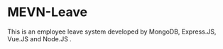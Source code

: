 # MEVN-Leave
This is an employee leave system developed by MongoDB, Express.JS, Vue.JS and Node.JS . 
